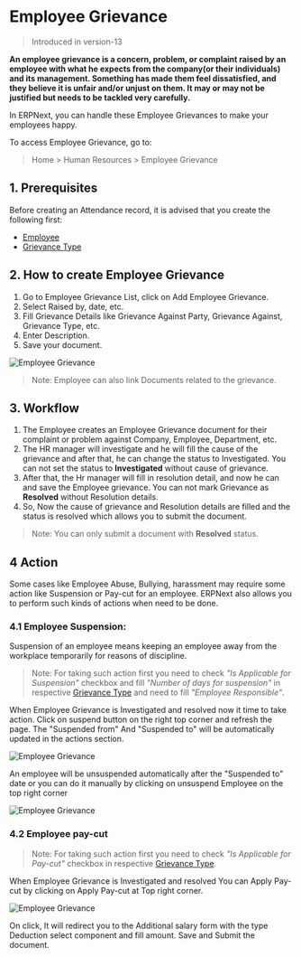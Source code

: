 <!-- add-breadcrumbs -->
# Employee Grievance

> Introduced in version-13

**An employee grievance is a concern, problem, or complaint raised by an employee with what he expects from the company(or their individuals) and its management. Something has made them feel dissatisfied, and they believe it is unfair and/or unjust on them. It may or may not be justified but needs to be tackled very carefully.**

In ERPNext, you can handle these Employee Grievances to make your employees happy.

To access Employee Grievance, go to:

> Home > Human Resources > Employee Grievance

## 1. Prerequisites

Before creating an Attendance record, it is advised that you create the following first:

* [Employee](/docs/user/manual/en/human-resources/employee)
* [Grievance Type](/docs/user/manual/en/human-resources/grievance-type)

## 2. How to create Employee Grievance

1. Go to Employee Grievance List, click on Add Employee Grievance.
1. Select Raised by, date, etc.
1. Fill Grievance Details like Grievance Against Party, Grievance Against, Grievance Type, etc.
1. Enter Description.
1. Save your document.

<img class="screenshot" alt="Employee Grievance" src="{{docs_base_url}}/assets/img/human-resources/employee-grievance.png">

> Note: Employee can also link Documents related to the grievance.




## 3. Workflow

1. The Employee creates an Employee Grievance document for their complaint or problem against Company, Employee, Department, etc.
1. The HR manager will investigate and he will fill the cause of the grievance and after that, he can change the status to Investigated. You can not set the status to **Investigated** without cause of grievance.
1. After that, the Hr manager will fill in resolution detail, and now he can and save the Employee grievance. You can not mark Grievance as **Resolved** without Resolution details.
1. So, Now the cause of grievance and Resolution details are filled and the status is resolved which allows you to submit the document.

> Note: You can only submit a document with **Resolved** status.

## 4 Action
Some cases like Employee Abuse, Bullying, harassment may require some action like Suspension or Pay-cut for an employee. ERPNext also allows you to perform such kinds of actions when need to be done.

### 4.1 Employee Suspension:
Suspension of an employee means keeping an employee away from the workplace temporarily for reasons of discipline.

> Note: For taking such action first you need to check *"Is Applicable for Suspension"* checkbox and fill *"Number of days for suspension"* in respective [Grievance Type](/docs/user/manual/en/human-resources/employee-grievance) and need to fill *"Employee Responsible"*.

When Employee Grievance is Investigated and resolved now it time to take action. Click on suspend button on the right top corner and refresh the page. The "Suspended from" And "Suspended to" will be automatically updated in the actions section.


<img class="screenshot" alt="Employee Grievance" src="{{docs_base_url}}/assets/img/human-resources/grievance-action.png">

An employee will be unsuspended automatically after the "Suspended to" date or you can do it manually by clicking on unsuspend Employee on the top right corner

<img class="screenshot" alt="Employee Grievance" src="{{docs_base_url}}/assets/img/human-resources/unsuspend-employee.png">

### 4.2 Employee pay-cut

> Note: For taking such action first you need to check *"Is Applicable for Pay-cut"* checkbox in respective [Grievance Type](/docs/user/manual/en/human-resources/employee-grievance).

When Employee Grievance is Investigated and resolved You can Apply Pay-cut by clicking on Apply Pay-cut at Top right corner.

<img class="screenshot" alt="Employee Grievance" src="{{docs_base_url}}/assets/img/human-resources/apply-pay-cut.png">

On click, It will redirect you to the Additional salary form with the type Deduction select component and fill amount. Save and Submit the document.